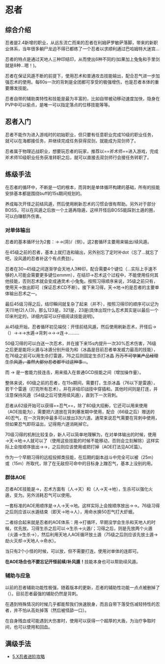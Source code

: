 # 忍者
<FloatTOC />

## 综合介绍

忍者是2.4新增的职业，从远东流亡而来的忍者在利姆萨罗敏萨落脚，带来的新职业体系，当年很多躺尸龙迫不得已都练了一个忍者以求顺利通过巴哈姆特大迷宫…

忍者的特点是通过<Action name="天之印">天</Action><Action name="地之印">地</Action><Action name="人之印">人</Action>三种印结印，从而使出6种不同的<Action name="忍术" />(如果加上兔兔和手里剑就是8种…嗯！)。

忍者在保证风遁不断的前提下，使用忍术和普通攻击技能输出，配合忍气进一步加强忍术的使用。每60s一次的<Action name="攻其不备">背刺</Action>是全团都可享受的极强增伤，也是忍者本体的重要爆发技能。

忍者自带的辅助类特性和技能是最为丰富的，比如自带被动移动速度加快，隐身在PVP中可以偷点，<Action name="缩地" />是唯一可以指定落点的位移技能等等。

## 忍者入门

忍者不能作为进入游戏时的初始职业，但只要有任意职业完成10级的职业任务，就可以在海都接任务<quest type="plus" name="如何加入双剑师行会" />，并继续完成任务<quest type="plus" name="悄然声息的双剑师" />获得双剑，就能成为双剑师了。

忍者属于物理近战职业，想要玩忍者的玩家，推荐以==斧术师==进入游戏，完成斧术师10级职业任务获准转职之后，就可以直接去双剑师行会接任务<quest type="plus" name="如何加入双剑师行会" />转职了。

## 练级手法

在忍者的循环中，<Status :id="500" name="风遁之术" />不断是一切的根本，而<Action name="攻其不备">背刺</Action>是单体循环构建的基础，所有的技能安排基本都是围绕<Status :id="2014" name="攻其不备" />buff的15s期间规划的。

养成每次开怪之前结<Action name="风遁之术">风遁</Action>，然后使用<Action name="隐遁" />刷新忍术的习惯会很有帮助。另外对于部分BOSS，可以在风遁之后放一个土遁再隐遁，这样开怪后BOSS能踩到土遁的圈，可以白赚额外伤害。

### 对单体输出

忍者的基本循环分为2套：<Action name="双刃旋" />→<Action name="绝风" />→<Action name="旋风刃" />(背)/<Action :id="3563" name="强甲破点突" />（侧）。这2套循环主要用来输出/续风遁。

在45级之前的忍者，基本上就打<Action name="旋风刃" />连和<Action name="雷遁之术" />输出，另外别忘了定时补<Status :id="508" name="影牙" />dot（忘了…就忘了吧，没风遁的忍者补这个有点费劲）。

忍者在30~45级之间逐渐学会<Action name="天之印">天</Action><Action name="地之印">地</Action><Action name="人之印">人</Action>3种印，配合<Action name="忍术" />需要4个键位（…实际上手速不够的人可能会需要更多键位emmm），在结印→忍术这个过程中，不能使用任何其他技能，否则忍术就会变成<Action :id="2272">通灵术·小兔兔</Action>。按照习得顺序来说，35级之前只有<Action name="天之印" />，使用<Action name="天之印">天</Action>→<Action name="忍术" />放出<Action name="风魔手里剑" />即可（保证忍术CD不断）。接下来习得<Action name="地之印" />，<Action name="天之印">天</Action>→<Action name="地之印">地</Action>→<Action name="忍术" />的<Action name="雷遁之术" />是忍者的主要单体输出忍术之一。

最后45级习得<Action name="人之印" />之后，结印瞬间就复杂了起来（并不），按照习得印的顺序可以记为<Action name="天之印">天</Action>(1)<Action name="地之印">地</Action>(2)<Action name="人之印">人</Action>(3)，那么123是<Action name="水遁之术" />，321是<Action name="风遁之术" />，23是<Action name="冰遁之术" />(具体出现什么忍术其实是以最后一个印来判定的，详细内容可以仔细阅读技能说明)。

从45级开始，忍者循环初见端倪：开怪前结<Action name="风遁之术">风遁</Action>，然后使用<Action name="隐遁" />刷新忍术，开怪后<Action name="双刃旋" />→（<Action name="夺取" />）→<Action name="绝风" />→<Action name="旋风刃" />→<Action name="水遁之术">水遁</Action>→<Action name="攻其不备">背刺</Action>→<Action name="影牙" />→<Action name="雷遁之术" />→<Action name="旋风刃" />连→<Action name="雷遁之术" />………

50级习得的<Action name="生杀予夺" />可以白送一次忍术，并在接下来15s内提升一次30%忍术伤害，76级之后更是能将火遁与冰遁分别升级为<Action name="劫火灭却之术" />和<Action name="冰晶乱流之术" />（冰晶是目前忍者单发威力最高的技能），在76级之前可以用生杀打<Action name="雷遁之术" />雷遁</Action>，76之后则固定生杀打<Action name="冰晶乱流之术" />冰晶</Action> ~~万万不可学某产品经理生杀风遁，虽然大部分忍者都干过这种事…~~。

而<Action name="梦幻三段" /> → <Action name="断绝" />是一套能力技连击，用来插入在普通GCD技能之间（增加操作量）。

整体来说，60级之前的忍者，在15s<Status :id="2014" name="攻其不备" />期间，需要打<Action name="影牙" />，生杀<Action name="冰晶乱流之术" />冰晶</Action>（76以下是<Action name="雷遁之术" />雷遁</Action>），若干个<Action name="雷遁之术" />雷遁</Action>（打完所有忍术），并在非结印战技中穿插<Action name="梦幻三段" />和<Action name="断绝" />。其他时间则是打<Action name="旋风刃" />连，并注意保持风遁（54级之后可使用<Action :id="3563" name="强甲破点突" />续风遁），直到下一次<Action name="攻其不备">背刺</Action>。

忍者从62级开始可以获得==忍气==，除了80级大招<del>影</del><Action name="分身之术" />，它还可以用来使用<Action name="六道轮回" />（AOE技能为<Action name="通灵之术·大虾蟆" />），需要把六道放在背刺爆发期中使用，配合<Action name="夺取" />（66级之后）赠送的40忍气，在一次背刺中最多可以放出3次六道。通常来说忍气需要在背刺中使用，但如果忍气即将溢出，记得用六道消耗掉它。

70级习得的<Action name="天地人" />机制比较复杂，新人可以简单地理解为，在对单体输出的时候，使用<Action name="天地人" />→<Action name="天之印">天</Action>→<Action name="地之印">地</Action>→<Action name="人之印">人</Action>就可以了（使用这些技能的时候不能移动，否则<Status :id="1186" name="天地人" />会立刻解除）这样实际上会按顺序放出<Action name="风魔手里剑" />→<Action name="雷遁之术" />→<Action name="水遁之术" />，之后则应该使用<Action name="攻其不备" />或<Action name="命水" />把<Status :id="507" name="水遁之术" />打掉（AOE打法见AOE篇）。

<Action name="飞刀" />作为一个早期习得的远程投掷类技能，在后期的副本战斗中完全可以被<Action name="风魔手里剑" />（25m）或<Action name="雷遁之术" />（15m）所取代，除了在无敌但可命中的目标身上蹭忍气，基本上没别的用。

### 群体AOE

忍者AOE技能是<Action :id="2254" name="血雨飞花" />→<Action name="八卦无刃杀" />，忍术方面有<Action name="火遁之术" />（<Action name="人之印">人</Action>→<Action name="天之印">天</Action>）和<Action name="土遁之术" />（<Action name="人之印">人</Action>→<Action name="天之印">天</Action>→<Action name="地之印">地</Action>），<Action name="生杀予夺">生杀</Action>可以强化火遁，变为<Action name="劫火灭却之术" />。另外消耗忍气可以使用<Action name="通灵之术·大虾蟆" />。

一套标准的AOE用<Action name="天地人" />顺序是<Action name="天地人" />→<Action name="人之印">人</Action>→<Action name="天之印">天</Action>→<Action name="地之印">地</Action>。这样实际上会按顺序放出<Action name="风魔手里剑" />→<Action name="火遁之术" />→<Action name="土遁之术" />。76级习得<Action name="命水" />之后则应该以水遁结束（即天→地→人），用命水换50忍气打大虾蟆。

二者综合起来就是忍者的AOE体系：用<Action :id="2254" name="血雨飞花" />→<Action name="八卦无刃杀" />打循环，早期没学会生杀和天地人的时候，优先放<Action name="土遁之术" />。习得<Action name="生杀予夺">生杀</Action>之后可以<Action name="土遁之术" />→<Action name="生杀予夺">生杀</Action>→<Action name="火遁之术" />火遁</Action>/<Action name="劫火灭却之术" />；习得<Action name="天地人" />之后，则是先放两个火遁（<Action name="火遁之术" />火遁</Action>→<Action name="生杀予夺">生杀</Action>→<Action name="劫火灭却之术" />），然后利用天地人AOE循环放土遁（75级之后则应该先放土遁→劫火灭却→天地人→命水）。

当只有2个小怪的时候，可以放<Action name="通灵之术·大虾蟆" />，但不需要打<Action name="八卦无刃杀" />连，使用对单体的<Action name="旋风刃" />连即可。

**在AOE场合也不要忘记开怪前续/补风遁！**<Action name="八卦无刃杀" />技能本身也可以帮助续风遁。

### 辅助与应急

以前的忍者辅助功能性极强，随着版本的更新，忍者的辅助性功能一点点被删掉了（）。目前忍者最强的辅助仍然是<Action name="攻其不备">背刺</Action>。

在遇到特殊情况的时候<Action name="缩地" />几乎都能帮我们快速脱身，而且自带下落受伤减轻特性的忍者，并不怕从高处掉落（然后被怪舔一口）。

在自身残血或可能遇到大伤害时，使用<Action name="残影" />可以获得一个超厚的大盾，为治疗争取时间，也可以使用<Action name="内丹" />和<Action name="浴血" />回血。

## 满级手法

* [5.X忍者进阶攻略](https://bbs.nga.cn/read.php?tid=17771833)